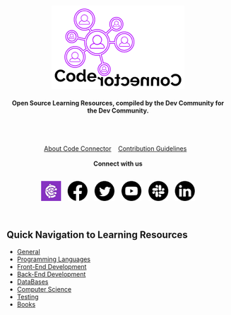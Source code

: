 <div align="center">
<a href="https://codeconnector.io/" target="_blank">
	<img src="assets/ccLogos/codeconnectorLogo.png" alt="codeconnector">
</a>
	<br>
	<h4>Open Source Learning Resources, compiled by the Dev Community for the Dev Community.</h4>
	<br>
	<br>
	<br>
</div>

<div align="center">
	<a href="codeconnector.md">About Code Connector</a>&nbsp;&nbsp;&nbsp;
	<a href="contributionguidelines.md">Contribution Guidelines</a>&nbsp;&nbsp;&nbsp;
</div>

<br>

<div align="center">
<b> Connect with us </b>
</div>

<br>

<p align="center">
  <a href="https://codeconnector.io/" target="_blank"><img width="45" height="45" src="assets/ccLogos/ccLogo.jpg" alt="codeconnector"></a>&nbsp;&nbsp;&nbsp;
	<a href="https://www.facebook.com/codeconnector" target="_blank"><img width="45" height="45" src="assets/socialMediaLogos/facebookLogo.png" alt="facebook"></a>&nbsp;&nbsp;&nbsp;
	<a href="https://twitter.com/codeconnector_" target="_blank"><img width="45" height="45" src="assets/socialMediaLogos/twitterLogo.png" alt="twitter"></a>&nbsp;&nbsp;&nbsp;
	<a href="https://www.youtube.com/channel/UCILxIdh3uyw64JjtdRmdtVg" target="_blank"><img width="45" height="45" src="assets/socialMediaLogos/youtubeLogo.png" alt="youtube"></a>&nbsp;&nbsp;&nbsp;
	<a href="https://app.slack.com/client/T86NXDXQD/C86NXE3KP" target="_blank"><img width="45" height="45" src="assets/socialMediaLogos/slackLogo.png" alt="slack"></a>&nbsp;&nbsp;&nbsp;
	<a href="https://www.linkedin.com/company/codeconnector/" target="_blank"><img width="45" height="45"src="assets/socialMediaLogos/linkedinLogo.png" alt="linkedin"></a>
</p>

<br>

## Quick Navigation to Learning Resources

- [General](.General)
- [Programming Languages](./Languages)
- [Front-End Development](./Frontend)
- [Back-End Development](./Backend)
- [DataBases](./DataBases)
- [Computer Science](./ComputerScience)
- [Testing](./Testing)
- [Books](./Books)
